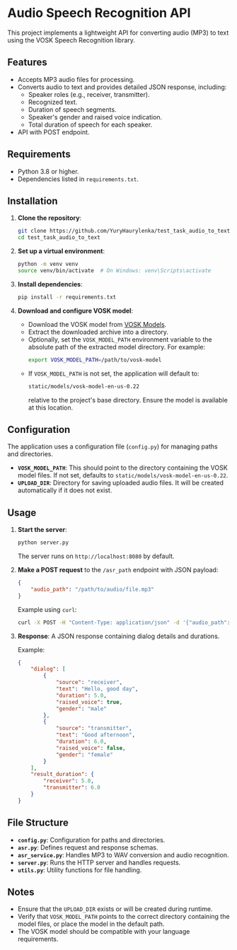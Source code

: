 
# Audio Speech Recognition API

This project implements a lightweight API for converting audio (MP3) to text using the VOSK Speech Recognition library.

## Features

- Accepts MP3 audio files for processing.
- Converts audio to text and provides detailed JSON response, including:
    - Speaker roles (e.g., receiver, transmitter).
    - Recognized text.
    - Duration of speech segments.
    - Speaker's gender and raised voice indication.
    - Total duration of speech for each speaker.
- API with POST endpoint.

## Requirements

- Python 3.8 or higher.
- Dependencies listed in `requirements.txt`.

## Installation

1. **Clone the repository**:
   ```bash
   git clone https://github.com/YuryHaurylenka/test_task_audio_to_text
   cd test_task_audio_to_text
   ```

2. **Set up a virtual environment**:
   ```bash
   python -m venv venv
   source venv/bin/activate  # On Windows: venv\Scripts\activate
   ```

3. **Install dependencies**:
   ```bash
   pip install -r requirements.txt
   ```

4. **Download and configure VOSK model**:
    - Download the VOSK model from [VOSK Models](https://alphacephei.com/vosk/models).
    - Extract the downloaded archive into a directory.
    - Optionally, set the `VOSK_MODEL_PATH` environment variable to the absolute path of the extracted model directory.
      For example:
      ```bash
      export VOSK_MODEL_PATH=/path/to/vosk-model
      ```
    - If `VOSK_MODEL_PATH` is not set, the application will default to:
      ```bash
      static/models/vosk-model-en-us-0.22
      ```
      relative to the project's base directory. Ensure the model is available at this location.

## Configuration

The application uses a configuration file (`config.py`) for managing paths and directories.

- **`VOSK_MODEL_PATH`**: This should point to the directory containing the VOSK model files. If not set, defaults to `static/models/vosk-model-en-us-0.22`.
- **`UPLOAD_DIR`**: Directory for saving uploaded audio files. It will be created automatically if it does not exist.

## Usage

1. **Start the server**:
   ```bash
   python server.py
   ```
   The server runs on `http://localhost:8080` by default.

2. **Make a POST request** to the `/asr_path` endpoint with JSON payload:
   ```json
   {
       "audio_path": "/path/to/audio/file.mp3"
   }
   ```

   Example using `curl`:
   ```bash
   curl -X POST -H "Content-Type: application/json" -d '{"audio_path": "/path/to/audio.mp3"}' http://localhost:8080/asr_path
   ```

3. **Response**:
   A JSON response containing dialog details and durations.

   Example:
   ```json
   {
       "dialog": [
           {
               "source": "receiver",
               "text": "Hello, good day",
               "duration": 5.0,
               "raised_voice": true,
               "gender": "male"
           },
           {
               "source": "transmitter",
               "text": "Good afternoon",
               "duration": 6.0,
               "raised_voice": false,
               "gender": "female"
           }
       ],
       "result_duration": {
           "receiver": 5.0,
           "transmitter": 6.0
       }
   }
   ```

## File Structure

- **`config.py`**: Configuration for paths and directories.
- **`asr.py`**: Defines request and response schemas.
- **`asr_service.py`**: Handles MP3 to WAV conversion and audio recognition.
- **`server.py`**: Runs the HTTP server and handles requests.
- **`utils.py`**: Utility functions for file handling.

## Notes

- Ensure that the `UPLOAD_DIR` exists or will be created during runtime.
- Verify that `VOSK_MODEL_PATH` points to the correct directory containing the model files, or place the model in the default path.
- The VOSK model should be compatible with your language requirements.
